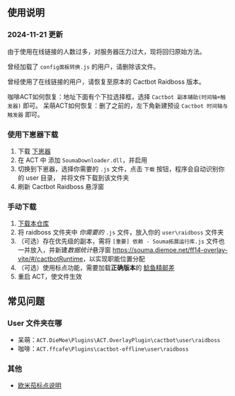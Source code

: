 ## 使用说明

### 2024-11-21 更新

由于使用在线链接的人数过多，对服务器压力过大，现将回归原始方法。

曾经加载了 `config面板转换.js` 的用户，请删除该文件。

曾经使用了在线链接的用户，请恢复至原本的 Cactbot Raidboss 版本。

咖啡ACT如何恢复：地址下面有个下拉选择框，选择 `Cactbot 副本辅助(时间轴+触发器)` 即可。
呆萌ACT如何恢复：删了之前的，左下角新建预设 `Cactbot 时间轴与触发器` 即可。

### 使用下崽器下载

1. 下载 [下崽器](https://github.com/Souma-Sumire/SoumaDownloader/releases)
2. 在 ACT 中 添加 `SoumaDownloader.dll`，并启用
3. 切换到下崽器，选择你需要的 `.js` 文件，点击 `下载` 按钮，程序会自动识别你的 user 目录， 并将文件下载到该文件夹
4. 刷新 Cactbot Raidboss 悬浮窗

### 手动下载

1. [下载本仓库](https://github.com/Souma-Sumire/raidboss-user-js-public/archive/refs/heads/main.zip)
1. 将 raidboss 文件夹中 *你需要的* `.js` 文件，放入你的 `user\raidboss` 文件夹
1. （可选）存在优先级的副本，需将 `[重要] 依赖 - Souma拓展运行库.js` 文件也一并放入，并新建*数据统计*悬浮窗 <https://souma.diemoe.net/ff14-overlay-vite/#/cactbotRuntime>，以实现职能位置分配
1. （可选）使用标点功能，需要加载**正确版本**的 [鲶鱼精邮差](https://github.com/Natsukage/PostNamazu/releases)
1. 重启 ACT，使文件生效

## 常见问题

### User 文件夹在哪

- 呆萌：`ACT.DieMoe\Plugins\ACT.OverlayPlugin\cactbot\user\raidboss`
- 咖啡：`ACT.ffcafe\Plugins\cactbot-offline\user\raidboss`

### 其他

- [欧米茄标点说明](https://docs.qq.com/doc/DTXZHb1lXcUZ4eXBh)
